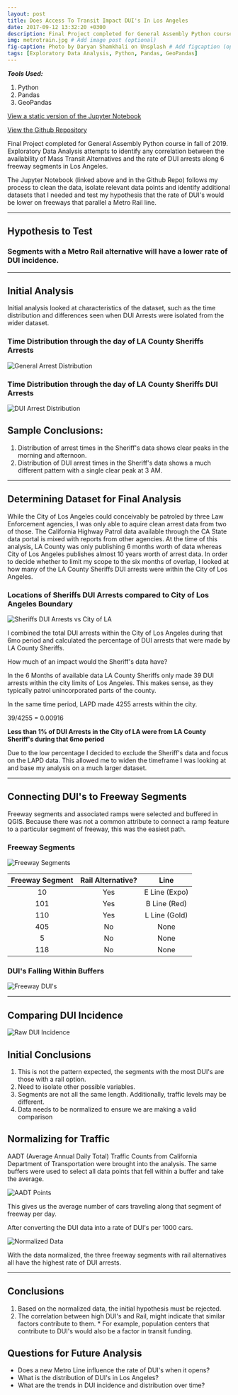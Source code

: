 ```yaml
---
layout: post
title: Does Access To Transit Impact DUI's In Los Angeles
date: 2017-09-12 13:32:20 +0300
description: Final Project completed for General Assembly Python course in fall of 2019. Exploratory Data Analysis attempts to identify any correlation between the availability of Mass Transit Alternatives and the rate of DUI arrests along 6 freeway segments in Los Angeles. # Add post description (optional)
img: metrotrain.jpg # Add image post (optional)
fig-caption: Photo by Daryan Shamkhali on Unsplash # Add figcaption (optional)
tags: [Exploratory Data Analysis, Python, Pandas, GeoPandas]
---
```

***Tools Used:***
1. Python
2. Pandas
3. GeoPandas


[View a static version of the Jupyter Notebook](https://jrhutson.github.io/dui_rate_vs_transit/)

[View the Github Repository](https://github.com/JRHutson/dui_rate_vs_transit)


Final Project completed for General Assembly Python course in fall of 2019. Exploratory Data Analysis attempts to identify any correlation between the availability of Mass Transit Alternatives and the rate of DUI arrests along 6 freeway segments in Los Angeles.

The Jupyter Notebook (linked above and in the Github Repo) follows my process to clean the data, isolate relevant data points and identify additional datasets that I needed and test my hypothesis that the rate of DUI's would be lower on freeways that parallel a Metro Rail line.

---
## Hypothesis to Test

### Segments with a Metro Rail alternative will have a lower rate of DUI incidence.

---
## Initial Analysis

Initial analysis looked at characteristics of the dataset, such as the time distribution and differences seen when DUI Arrests were isolated from the wider dataset.

### Time Distribution through the day of LA County Sheriffs Arrests
![General Arrest Distribution]({{site.url}}/assets/img/GAFinalProject/SheriffsArrestsTimeDistribution.png)

### Time Distribution through the day of LA County Sheriffs DUI Arrests
![DUI Arrest Distribution]({{site.url}}/assets/img/GAFinalProject/SheriffsDUIArrestsTimeDistribution.png)

## Sample Conclusions:
  1. Distribution of arrest times in the Sheriff's data shows clear peaks in the morning and afternoon.
  2. Distribution of DUI arrest times in the Sheriff's data shows a much different pattern with a single clear peak at 3 AM.

---
## Determining Dataset for Final Analysis

While the City of Los Angeles could conceivably be patroled by three Law Enforcement agencies, I was only able to aquire clean arrest data from two of those. The California Highway Patrol data available through the CA State data portal is mixed with reports from other agencies. At the time of this analysis, LA County was only publishing 6 months worth of data whereas City of Los Angeles publishes almost 10 years worth of arrest data. In order to decide whether to limit my scope to the six months of overlap, I looked at how many of the LA County Sheriffs DUI arrests were within the City of Los Angeles. 

### Locations of Sheriffs DUI Arrests compared to City of Los Angeles Boundary
![Sheriffs DUI Arrests vs City of LA]({{site.url}}/assets/img/GAFinalProject/SheriffsDataVsCityBoundary.png)

I combined the total DUI arrests within the City of Los Angeles during that 6mo period and calculated the percentage of DUI arrests that were made by LA County Sheriffs. 

How much of an impact would the Sheriff's data have?

  In the 6 Months of available data LA County Sheriffs only made 39 DUI arrests within the city limits of Los Angeles. This makes sense, as they typically patrol unincorporated parts of the county.

  In the same time period, LAPD made 4255 arrests within the city.  

  39/4255 = 0.00916

__Less than 1% of DUI Arrests in the City of LA were from LA County Sheriff's during that 6mo period__

Due to the low percentage I decided to exclude the Sheriff's data and focus on the LAPD data. This allowed me to widen the timeframe I was looking at and base my analysis on a much larger dataset.

---
## Connecting DUI's to Freeway Segments
Freeway segments and associated ramps were selected and buffered in QGIS. Because there was not a common attribute to connect a ramp feature to a particular segment of freeway, this was the easiest path.

### Freeway Segments
![Freeway Segments]({{site.url}}/assets/img/GAFinalProject/FreewaySegments.png)

| Freeway Segment | Rail Alternative? | Line |
| :---: | :---: | :---: |
| 10 | Yes | E Line (Expo) |
| 101 | Yes | B Line (Red) |
| 110 | Yes | L Line (Gold) |
| 405 | No | None |
| 5 | No | None |
| 118 | No | None |

### DUI's Falling Within Buffers
![Freeway DUI's]({{site.url}}/assets/img/GAFinalProject/DUIsInFreewayBuffers.png)

---
## Comparing DUI Incidence
![Raw DUI Incidence]({{site.url}}/assets/img/GAFinalProject/RawDUIRateBySegment.png)

## Initial Conclusions
  1. This is not the pattern expected, the segments with the most DUI's are those with a rail option.
  2. Need to isolate other possible variables.
  3. Segments are not all the same length. Additionally, traffic levels may be different.
  3. Data needs to be normalized to ensure we are making a valid comparison

## Normalizing for Traffic
AADT (Average Annual Daily Total) Traffic Counts from California Department of Transportation were brought into the analysis. The same buffers were used to select all data points that fell within a buffer and take the average.

![AADT Points]({{site.url}}/assets/img/GAFinalProject/AADTPoints.png)

This gives us the average number of cars traveling along that segment of freeway per day.

After converting the DUI data into a rate of DUI's per 1000 cars.

![Normalized Data]({{site.url}}/assets/img/GAFinalProject/NormalizedComparison.png)

With the data normalized, the three freeway segments with rail alternatives all have the highest rate of DUI arrests.

---

## Conclusions

  1. Based on the normalized data, the initial hypothesis must be rejected.
  2. The correlation between high DUI's and Rail, might indicate that similar factors contribute to them.
    * For example, population centers that contribute to DUI's would also be a factor in transit funding.

## Questions for Future Analysis

  * Does a new Metro Line influence the rate of DUI's when it opens?
  * What is the distribution of DUI's in Los Angeles?
  * What are the trends in DUI incidence and distribution over time?